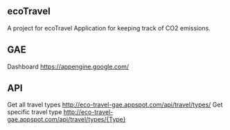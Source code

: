 ## ecoTravel
A project for ecoTravel
Application for keeping track of CO2 emissions.
## GAE
Dashboard
https://appengine.google.com/

## API
Get all travel types
http://eco-travel-gae.appspot.com/api/travel/types/
Get specific travel type
http://eco-travel-gae.appspot.com/api/travel/types/{Type}
